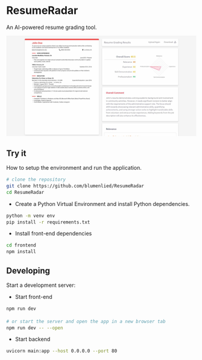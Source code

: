 # ResumeRadar

An AI-powered resume grading tool.

![Sample](sample.jpg)

## Try it

How to setup the environment and run the application.

```bash
# clone the repository
git clone https://github.com/blumenlied/ResumeRadar
cd ResumeRadar
```

- Create a Python Virtual Environment and install Python dependencies.
```bash
python -m venv env
pip install -r requirements.txt
```

- Install front-end dependencies
```bash
cd frontend
npm install
```

## Developing

Start a development server:
- Start front-end
```bash
npm run dev

# or start the server and open the app in a new browser tab
npm run dev -- --open
```

- Start backend
```bash
uvicorn main:app --host 0.0.0.0 --port 80
```

